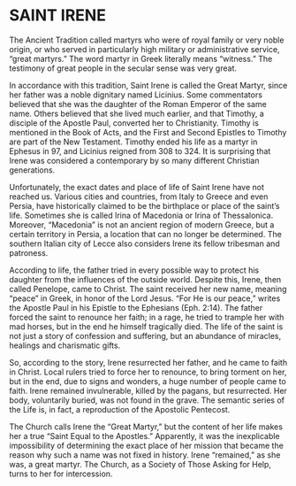 # SAINT IRENE

The Ancient Tradition called martyrs who were of royal family or very noble origin, or who served in particularly high military or administrative service, “great martyrs.” The word martyr in Greek literally means “witness.” The testimony of great people in the secular sense was very great.

In accordance with this tradition, Saint Irene is called the Great Martyr, since her father was a noble dignitary named Licinius. Some commentators believed that she was the daughter of the Roman Emperor of the same name. Others believed that she lived much earlier, and that Timothy, a disciple of the Apostle Paul, converted her to Christianity. Timothy is mentioned in the Book of Acts, and the First and Second Epistles to Timothy are part of the New Testament. Timothy ended his life as a martyr in Ephesus in 97, and Licinius reigned from 308 to 324. It is surprising that Irene was considered a contemporary by so many different Christian generations.

Unfortunately, the exact dates and place of life of Saint Irene have not reached us. Various cities and countries, from Italy to Greece and even Persia, have historically claimed to be the birthplace or place of the saint’s life. Sometimes she is called Irina of Macedonia or Irina of Thessalonica. Moreover, “Macedonia” is not an ancient region of modern Greece, but a certain territory in Persia, a location that can no longer be determined. The southern Italian city of Lecce also considers Irene its fellow tribesman and patroness.

According to life, the father tried in every possible way to protect his daughter from the influences of the outside world. Despite this, Irene, then called Penelope, came to Christ. The saint received her new name, meaning “peace” in Greek, in honor of the Lord Jesus. “For He is our peace,” writes the Apostle Paul in his Epistle to the Ephesians (Eph. 2:14). The father forced the saint to renounce her faith; in a rage, he tried to trample her with mad horses, but in the end he himself tragically died. The life of the saint is not just a story of confession and suffering, but an abundance of miracles, healings and charismatic gifts.

So, according to the story, Irene resurrected her father, and he came to faith in Christ. Local rulers tried to force her to renounce, to bring torment on her, but in the end, due to signs and wonders, a huge number of people came to faith. Irene remained invulnerable, killed by the pagans, but resurrected. Her body, voluntarily buried, was not found in the grave. The semantic series of the Life is, in fact, a reproduction of the Apostolic Pentecost.

The Church calls Irene the “Great Martyr,” but the content of her life makes her a true “Saint Equal to the Apostles.” Apparently, it was the inexplicable impossibility of determining the exact place of her mission that became the reason why such a name was not fixed in history. Irene “remained,” as she was, a great martyr. The Church, as a Society of Those Asking for Help, turns to her for intercession.
